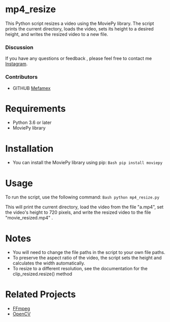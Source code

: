 # mp4_resize
This Python script resizes a video using the MoviePy library. The script prints the current directory, loads the video, sets its height to a desired height, and writes the resized video to a new file.
### Discussion
If you have any questions or feedback , please feel free to contact me [Instagram](https://www.instagram.com/mefamex/).
### Contributors
* GITHUB [Mefamex](https://github.com/Mefamex)

# Requirements
- Python 3.6 or later
- MoviePy library

# Installation
- You can install the MoviePy library using pip:
``Bash
pip install moviepy``

# Usage
To run the script, use the following command:
``Bash
python mp4_resize.py``

This will print the current directory, load the video from the file "a.mp4", set the video's height to 720 pixels, and write the resized video to the file "movie_resized.mp4" .

# Notes
- You will need to change the file paths in the script to your own file paths.
- To preserve the aspect ratio of the video, the script sets the height and calculates the width automatically.
- To resize to a different resolution, see the documentation for the clip_resized.resize() method

# Related Projects
* [FFmpeg](https://ffmpeg.org/)
* [OpenCV](https://opencv.org/)
